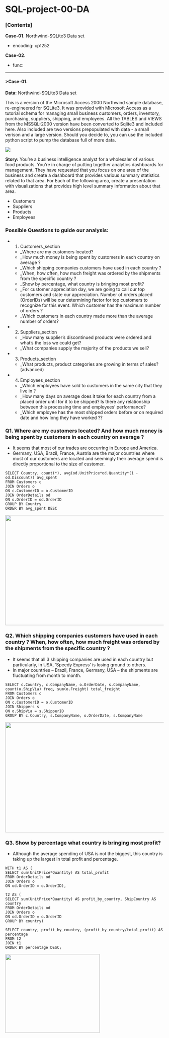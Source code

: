 # SQL-project-00-DA

### [Contents] 

__Case-01.__ Northwind-SQLite3 Data set
  - encoding: cp1252 

__Case-02.__ 
  - func: 
-------------------------------------------------------------------------------------------------------------------------------------  
#### >Case-01.
  
__Data:__ Northwind-SQLite3 Data set

This is a version of the Microsoft Access 2000 Northwind sample database, re-engineered for SQLite3. It was provided with Microsoft Access as a tutorial schema for managing small business customers, orders, inventory, purchasing, suppliers, shipping, and employees. All the TABLES and VIEWS from the MSSQL-2000 version have been converted to Sqlite3 and included here. Also included are two versions prepopulated with data - a small verison and a large version. Should you decide to, you can use the included python script to pump the database full of more data.

<img src="https://user-images.githubusercontent.com/31917400/33221409-2b39887a-d147-11e7-99bf-b19ffe2c36de.jpg" />


__Story:__ You’re a business intelligence analyst for a wholesaler of various food products. You’re in charge of putting together analytics dashboards for management. They have requested that you focus on one area of the business and create a dashboard that provides various summary statistics related to that area. For Each of the following area, create a presentation with visualizations that provides high level summary information about that area.
 - Customers
 - Suppliers
 - Products
 - Employees

### Possible Questions to guide our analysis:
 - 1) Customers_section
   - _Where are my customers located?
   - _How much money is being spent by customers in each country on average ?
   - _Which shipping companies customers have used in each country ? 
   - _When, how often, how much freight was ordered by the shipments from the specific country ?
   - _Show by percentage, what country is bringing most profit?
   - _For customer appreciation day, we are going to call our top customers and state our appreciation. Number of orders placed (OrderIDs) will be our determining factor for top customers to recognize for this event. Which customer has the maximum number of orders ? 
   - _Which customers in each country made more than the average number of orders?

 - 2) Suppliers_section
   - _How many supplier’s discontinued products were ordered and what’s the loss we could get? 
   - _What companies supply the majority of the products we sell?

 - 3) Products_section
   - _What products, product categories are growing in terms of sales? (advanced)

 - 4) Employees_section
   - _Which employees have sold to customers in the same city that they live in ?
   - _How many days on average does it take for each country from a placed order until for it to be shipped? Is there any relationship between this processing time and employees’ performance? 
   - _Which employee has the most shipped orders before or on required date and how long they have worked ?? 
   
### Q1. Where are my customers located? And how much money is being spent by customers in each country on average ?
 - It seems that most of our trades are occurring in Europe and America. 
 - Germany, USA, Brazil, France, Austria are the major countries where most of our customers are located and seemingly their average spend is directly proportional to the size of customer.  
```
SELECT Country, count(*), avg(od.UnitPrice*od.Quantity*(1 - od.Discount)) avg_spent
FROM Customers c
JOIN Orders o
ON c.CustomerID = o.CustomerID
JOIN OrderDetails od
ON o.OrderID = od.OrderID
GROUP BY Country
ORDER BY avg_spent DESC
```
<img src="https://user-images.githubusercontent.com/31917400/34425618-661e5d00-ec25-11e7-9b6b-53ec5d671642.jpg" width="600" height="350" />

### Q2. Which shipping companies customers have used in each country ? When, how often, how much freight was ordered by the shipments from the specific country ?
 - It seems that all 3 shipping companies are used in each country but particularly, in USA, ‘Speedy Express’ is losing ground to others.
 - In major countries – Brazil, France, Germany, USA – the shipments are fluctuating from month to month.    
```
SELECT c.Country, c.CompanyName, o.OrderDate, s.CompanyName, count(o.ShipVia) freq, sum(o.Freight) total_freight
FROM Customers c
JOIN Orders o
ON c.CustomerID = o.CustomerID
JOIN Shippers s
ON o.ShipVia = s.ShipperID
GROUP BY c.Country, s.CompanyName, o.OrderDate, s.CompanyName
```
<img src="https://user-images.githubusercontent.com/31917400/34425622-6e11b0b6-ec25-11e7-8ef0-d16bd6a17720.jpg" width="600" height="350" />

### Q3. Show by percentage what country is bringing most profit?
 - Although the average spending of USA is not the biggest, this country is taking up the largest in total profit and percentage.  
```
WITH t1 AS (
SELECT sum(UnitPrice*Quantity) AS total_profit
FROM OrderDetails od
JOIN Orders o
ON od.OrderID = o.OrderID),

t2 AS (
SELECT sum(UnitPrice*Quantity) AS profit_by_country, ShipCountry AS country
FROM OrderDetails od
JOIN Orders o
ON od.OrderID = o.OrderID
GROUP BY country)

SELECT country, profit_by_country, (profit_by_country/total_profit) AS percentage
FROM t2
JOIN t1
ORDER BY percentage DESC;
```
<img src="https://user-images.githubusercontent.com/31917400/34425623-72ae6128-ec25-11e7-8c6a-05ffbd9efbca.jpg" width="300" height="250" />


















































